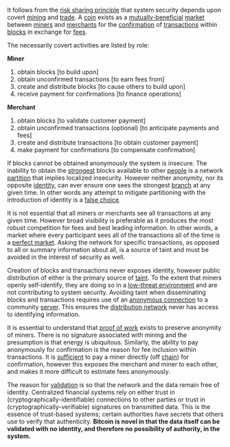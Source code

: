 It follows from the [risk sharing principle](Risk-Sharing-Principle) that system security depends upon covert [mining](Glossary#mine) and [trade](Glossary#trade). A [coin](Glossary#coin) exists as a [mutually-beneficial](Balance-of-Power-Fallacy) [market](Glossary#market) between [miners](Glossary#miner) and [merchants](Glossary#merchant) for the [confirmation](Glossary#confirmation) of [transactions](Glossary#transaction) within [blocks](Glossary#block) in exchange for [fees](Glossary#fee).

The necessarily covert activities are listed by role:

**Miner**
1. obtain blocks [to build upon]
2. obtain unconfirmed transactions [to earn fees from]
3. create and distribute blocks [to cause others to build upon]
4. receive payment for confirmations [to finance operations]

**Merchant**
1. obtain blocks [to validate customer payment]
2. obtain unconfirmed transactions (optional) [to anticipate payments and fees]
3. create and distribute transactions [to obtain customer payment]
4. make payment for confirmations [to compensate confirmation]

If blocks cannot be obtained anonymously the system is insecure. The inability to obtain the [strongest](Glossary#strong) blocks available to other [people](Glossary#person) is a network [partition](Glossary#partition) that implies localized insecurity. However neither anonymity, nor its opposite [identity](Glossary#identity), can ever ensure one sees the strongest [branch](Glossary#branch) at any given time. In other words any attempt to mitigate partitioning with the introduction of identity is a [false choice](https://en.wikipedia.org/wiki/False_dilemma).

It is not essential that all miners or merchants see all transactions at any given time. However broad visibility is preferable as it produces the most robust competition for fees and best leading information. In other words, a market where every participant sees all of the transactions all of the time is a [perfect market](https://en.wikipedia.org/wiki/Perfect_competition). Asking the network for specific transactions, as opposed to all or summary information about all, is a source of taint and must be avoided in the interest of security as well.

Creation of blocks and transactions never exposes identity, however public distribution of either is the primary source of [taint](Glossary#taint). To the extent that miners openly self-identify, they are doing so in a [low-threat environment](Threat-Level-Paradox) and are not contributing to system security. Avoiding taint when disseminating blocks and transactions requires use of an [anonymous connection](https://en.wikipedia.org/wiki/Anonymizer) to a community [server](Glossary#client-server). This ensures the [distribution network](Glossary#peer-to-peer) never has access to identifying information.

It is essential to understand that [proof of work](Glossary#proof) exists to preserve anonymity of miners. There is no signature associated with mining and the presumption is that energy is ubiquitous. Similarly, the ability to pay anonymously for confirmation is the reason for fee inclusion within transactions. It is [sufficient](Side-Fee-Fallacy) to pay a miner directly (off [chain](Glossary#chain)) for confirmation, however this exposes the merchant and miner to each other, and makes it more difficult to estimate fees anonymously.

The reason for [validation](Glossary#validation) is so that the network and the data remain free of identity. Centralized financial systems rely on either trust in (cryptographically-identifiable) connections to other parties or trust in (cryptographically-verifiable) signatures on transmitted data. This is the essence of trust-based systems; certain authorities have secrets that others use to verify that authenticity. **Bitcoin is novel in that the data itself can be validated with no identity, and therefore no possibility of authority, in the system.**